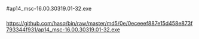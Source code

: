 #ap14_msc-16.00.30319.01-32.exe

###

https://github.com/hasq/bin/raw/master/md5/0e/0eceeef887e15d458e873f793344f931/ap14_msc-16.00.30319.01-32.exe
